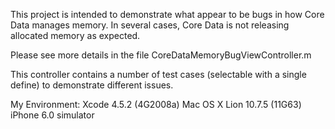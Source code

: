 

This project is intended to demonstrate what appear to be bugs in how Core Data 
manages memory.  In several cases, Core Data is not releasing allocated memory as expected.
 
Please see more details in the file CoreDataMemoryBugViewController.m

This controller contains a number of test cases (selectable with a single define) to 
demonstrate different issues.



My Environment:
Xcode 4.5.2 (4G2008a)
Mac OS X Lion 10.7.5 (11G63)
iPhone 6.0 simulator

